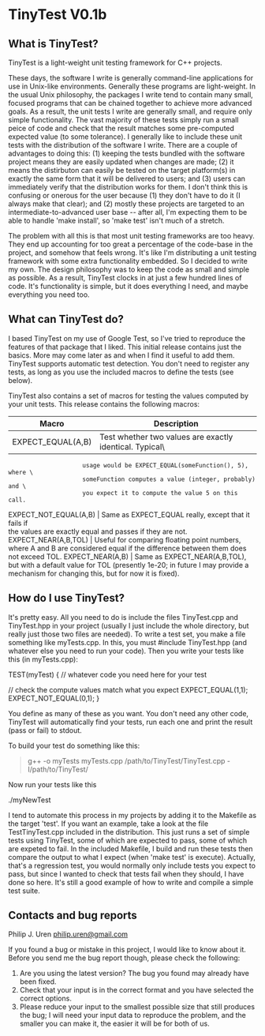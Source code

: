 TinyTest V0.1b
==============

What is TinyTest?
-----------------

TinyTest is a light-weight unit testing framework for C++ projects. 

These days, the software I write is generally command-line applications for use
in Unix-like environments. Generally these programs are light-weight. In the 
usual Unix philosophy, the packages I write tend to contain many small, focused 
programs that can be chained together to achieve more advanced goals. As a 
result, the unit tests I write are generally small, and require only simple 
functionality. The vast majority of these tests simply run a small peice of 
code and check that the result matches some pre-computed expected value (to some 
tolerance). I generally like to include these unit tests with the distribution 
of the software I write. There are a couple of advantages to doing this: (1) 
keeping the tests bundled with the software project means they are easily 
updated when changes are made; (2) it means the distirbuton can easily be 
tested on the target platform(s) in exactly the same form that it will be 
delivered to users; and (3) users can immediately verify that the distribution 
works for them. I don't think this is confusing or onerous for the user because 
(1) they don't have to do it (I always make that clear); and (2) mostly these 
projects are targeted to an intermediate-to-advanced user base -- after all, I'm 
expecting them to be able to handle 'make install', so 'make test' isn't much 
of a stretch. 

The problem with all this is that most unit testing frameworks are too heavy. 
They end up accounting for too great a percentage of the code-base in the 
project, and somehow that feels wrong. It's like I'm distributing a unit 
testing framework with some extra functionality embedded. So I decided to write 
my own. The design philosophy was to keep the code as small and simple as 
possible. As a result, TinyTest clocks in at just a few hundred lines of code. 
It's functionality is simple, but it does everything I need, and maybe 
everything you need too. 

What can TinyTest do?
---------------------

I based TinyTest on my use of Google Test, so I've tried to reproduce the 
features of that package that I liked. This initial release contains just the 
basics. More may come later as and when I find it useful to add them. TinyTest 
supports automatic test detection. You don't need to register any tests, as 
long as you use the included macros to define the tests (see below).

TinyTest also contains a set of macros for testing the values computed by 
your unit tests. This release contains the following macros:

Macro                  | Description 
---------------------  |   ----------------------------------------------------
EXPECT_EQUAL(A,B)      | Test whether two values are exactly identical. Typical\ 
                         usage would be EXPECT_EQUAL(someFunction(), 5), where \
                         someFunction computes a value (integer, probably) and \
                         you expect it to compute the value 5 on this call.    
EXPECT_NOT_EQUAL(A,B)  | Same as EXPECT_EQUAL really, except that it fails if  
                         the values are exactly equal and passes if they are 
                         not.
EXPECT_NEAR(A,B,TOL)   | Useful for comparing floating point numbers, where 
                         A and B are considered equal if the difference 
                         between them does not exceed TOL.
EXPECT_NEAR(A,B)       | Same as EXPECT_NEAR(A,B,TOL), but with a default 
                         value for TOL (presently 1e-20; in future I may 
                         provide a mechanism for changing this, but for now it 
                         is fixed). 

How do I use TinyTest?
----------------------

It's pretty easy. All you need to do is include the files TinyTest.cpp and 
TinyTest.hpp in your project (usually I just include the whole directory,
but really just those two files are needed). To write a test set, you make 
a file something like myTests.cpp. In this, you must #include TinyTest.hpp
(and whatever else you need to run your code). Then you write your tests like
this (in myTests.cpp):

TEST(myTest) {
  // whatever code you need here for your test
  
  // check the compute values match what you expect
  EXPECT_EQUAL(1,1);
  EXPECT_NOT_EQUAL(0,1);
}

You define as many of these as you want. You don't need any other code, 
TinyTest will automatically find your tests, run each one and print the 
result (pass or fail) to stdout. 

To build your test do something like this:

> g++ -o myTests myTests.cpp /path/to/TinyTest/TinyTest.cpp -I/path/to/TinyTest/

Now run your tests like this

./myNewTest

I tend to automate this process in my projects by adding it to the Makefile as 
the target 'test'. If you want an example, take a look at the file 
TestTinyTest.cpp included in the distribution. This just runs a set of simple
tests using TinyTest, some of which are expected to pass, some of which are
expeted to fail. In the included Makefile, I build and run these tests then 
compare the output to what I expect (when 'make test' is execute). Actually, 
that's a regression test, you would normally only include tests you expect to 
pass, but since I wanted to check that tests fail when they should, I have 
done so here. It's still a good example of how to write and compile a simple 
test suite.  

Contacts and bug reports
------------------------

Philip J. Uren
philip.uren@gmail.com

If you found a bug or mistake in this project, I would like 
to know about it. Before you send me the bug report though, 
please check the following:

1. Are you using the latest version? The bug you found may already have been 
   fixed.
2. Check that your input is in the correct format and you have selected
   the correct options.
3. Please reduce your input to the smallest possible size that still 
   produces the bug; I will need your input data to reproduce the 
	 problem, and the smaller you can make it, the easier it will be 
	 for both of us.

